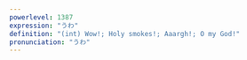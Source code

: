 ```yaml
---
powerlevel: 1387
expression: "うわ"
definition: "(int) Wow!; Holy smokes!; Aaargh!; O my God!"
pronunciation: "うわ"
---
```

